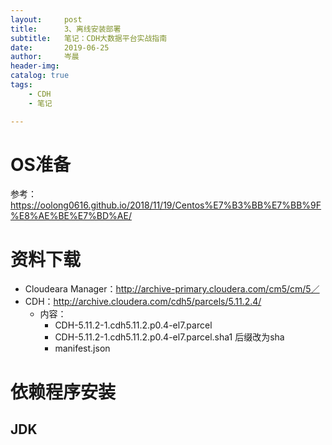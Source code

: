```yaml
---
layout:     post  
title:      3、离线安装部署    
subtitle:   笔记：CDH大数据平台实战指南 
date:       2019-06-25  
author:     岑晨  
header-img: 
catalog: true  
tags:  
    - CDH     
    - 笔记     

---
```


# OS准备

参考：https://oolong0616.github.io/2018/11/19/Centos%E7%B3%BB%E7%BB%9F%E8%AE%BE%E7%BD%AE/
# 资料下载

- Cloudeara Manager：http://archive-primary.cloudera.com/cm5/cm/5／
- CDH：http://archive.cloudera.com/cdh5/parcels/5.11.2.4/
  - 内容：
    - CDH-5.11.2-1.cdh5.11.2.p0.4-el7.parcel
    - CDH-5.11.2-1.cdh5.11.2.p0.4-el7.parcel.sha1 后缀改为sha
    - manifest.json

#  依赖程序安装

## JDK


